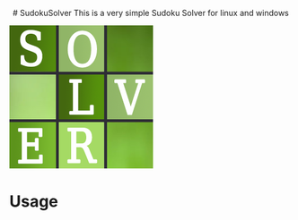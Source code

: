 <p style="text-align: center;">
# SudokuSolver
This is a very simple Sudoku Solver for linux and windows

![alt text](https://github.com/vtflosa/SudokuSolver/blob/main/SudokuSolver/SudokuSolver.png?raw=true)</p>

# Usage

